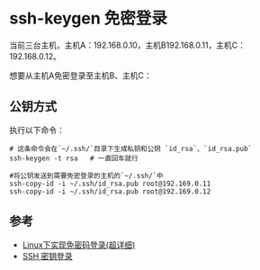 # ssh-keygen 免密登录

当前三台主机，主机A：192.168.0.10，主机B192.168.0.11，主机C：192.168.0.12。

想要从主机A免密登录至主机B、主机C：

## 公钥方式

执行以下命令：

    # 这条命令会在`~/.ssh/`目录下生成私钥和公钥 `id_rsa`、`id_rsa.pub`
    ssh-keygen -t rsa   # 一直回车就行

    #将公钥发送到需要免密登录的主机的`~/.ssh/`中
    ssh-copy-id -i ~/.ssh/id_rsa.pub root@192.169.0.11
    ssh-copy-id -i ~/.ssh/id_rsa.pub root@192.169.0.12

## 参考

- [Linux下实现免密码登录(超详细)](https://www.cnblogs.com/yixue2017/p/7559970.html)
- [SSH 密钥登录](https://wangdoc.com/ssh/key.html)

